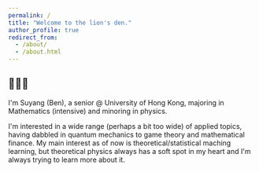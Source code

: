 ```yaml
---
permalink: /
title: "Welcome to the lion's den."
author_profile: true
redirect_from: 
  - /about/
  - /about.html
---
```


## 🦁🦁🦁

I'm Suyang (Ben), a senior @ University of Hong Kong, majoring in Mathematics (intensive) and minoring in physics. 

I'm interested in a wide range (perhaps a bit too wide) of applied topics, having dabbled in quantum mechanics to game theory and mathematical finance. My main interest as of now is theoretical/statistical maching learning, but theoretical physics always has a soft spot in my heart and I'm always trying to learn more about it.


